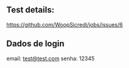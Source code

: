 ## Test details:
https://github.com/WoopSicredi/jobs/issues/6


## Dados de login
email: test@test.com
senha: 12345